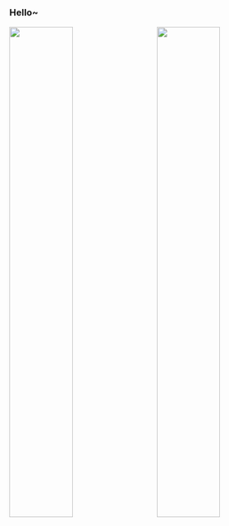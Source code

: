 ### Hello~

<img align="left" src="https://github-readme-stats.vercel.app/api/top-langs/?username=Exisi&layout=compact&count_private=true&theme=default" width="47.5%">
<img align="right" src="https://github-readme-stats.vercel.app/api?username=Exisi&show_icons=true&icon_color=CE1D2D&text_color=718096&bg_color=ffffff&hide_title=true" width="47.5%"/>

